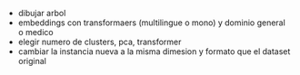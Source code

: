 - dibujar arbol
- embeddings con transformaers (multilingue o mono) y dominio general o medico
- elegir numero de clusters, pca, transformer
- cambiar la instancia nueva a la misma dimesion y formato que el dataset original